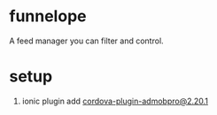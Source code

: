 # funnelope
A feed manager you can filter and control.


# setup
1. ionic plugin add cordova-plugin-admobpro@2.20.1